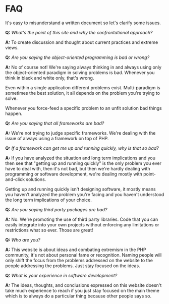 # FAQ #

It's easy to misunderstand a written document so let's clarify some issues.

**Q:** _What's the point of this site and why the confrontational approach?_

**A:** To create discussion and thought about current practices and extreme views.

**Q:** _Are you saying the object-oriented programming is bad or wrong?_

**A:** No of course not! We're saying always thinking in and always using only the object-oriented paradigm in solving problems is bad. Whenever you think in black and white only, that's wrong.

Even within a single application different problems exist. Multi-paradigm is sometimes the best solution, it all depends on the problem you're trying to solve.

Whenever you force-feed a specific problem to an unfit solution bad things happen.

**Q:** _Are you saying that all frameworks are bad?_

**A:** We're not trying to judge specific frameworks. We're dealing with the issue of always using a framework on top of PHP.

**Q:** _If a framework can get me up and running quickly, why is that so bad?_

**A:** If you have analyzed the situation and long term implications and you then see that "getting up and running quickly" is the only problem you ever have to deal with, then it's not bad, but then we're hardly dealing with programming or software development, we're dealing mostly with point-and-click solutions.

Getting up and running quickly isn't designing software, it mostly means you haven't analyzed the problem you're facing and you haven't understood the long term implications of your choice.

**Q:** _Are you saying third party packages are bad?_

**A:** No. We're promoting the use of third party libraries. Code that you can easily integrate into your own projects without enforcing any limitations or restrictions what so ever. Those are great!

**Q:** _Who are you?_

**A:** This website is about ideas and combating extremism in the PHP community, it's not about personal fame or recognition. Naming people will only shift the focus from the problems addressed on the website to the people addressing the problems. Just stay focused on the ideas.

**Q:** _What is your experience in software development?_

**A:** The ideas, thoughts, and conclusions expressed on this website doesn't take much experience to reach if you just stay focused on the main theme which is to always do a particular thing because other people says so.
